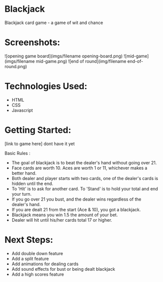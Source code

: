 # Blackjack

Blackjack card game - a game of wit and chance

# Screenshots:

![opening game board](imgs/filename opening-board.png)
![mid-game](imgs/filename mid-game.png)
![end of round](img/filename end-of-round.png)

# Technologies Used:

* HTML
* CSS
* Javascript

# Getting Started:

[link to game here]   dont have it yet

Basic Rules :
* The goal of blackjack is to beat the dealer's hand without going over 21.
* Face cards are worth 10. Aces are worth 1 or 11, whichever makes a better hand.
* Both dealer and player starts with two cards, one of the dealer's cards is hidden until the end.
* To 'Hit' is to ask for another card. To 'Stand' is to hold your total and end your turn.
* If you go over 21 you bust, and the dealer wins regardless of the dealer's hand.
* If you are dealt 21 from the start (Ace & 10), you got a blackjack.
* Blackjack means you win 1.5 the amount of your bet.
* Dealer will hit until his/her cards total 17 or higher.

# Next Steps:

* Add double down feature
* Add a split feature
* Add animations for dealing cards
* Add sound effects for bust or being dealt blackjack
* Add a high scores feature
